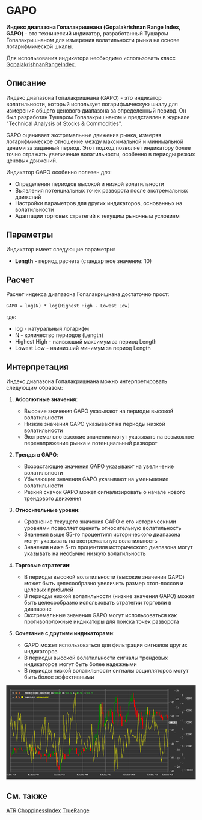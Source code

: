 # GAPO

**Индекс диапазона Гопалакришнана (Gopalakrishnan Range Index, GAPO)** - это технический индикатор, разработанный Тушаром Гопалакришнаном для измерения волатильности рынка на основе логарифмической шкалы.

Для использования индикатора необходимо использовать класс [GopalakrishnanRangeIndex](xref:StockSharp.Algo.Indicators.GopalakrishnanRangeIndex).

## Описание

Индекс диапазона Гопалакришнана (GAPO) - это индикатор волатильности, который использует логарифмическую шкалу для измерения общего ценового диапазона за определенный период. Он был разработан Тушаром Гопалакришнаном и представлен в журнале "Technical Analysis of Stocks & Commodities".

GAPO оценивает экстремальные движения рынка, измеряя логарифмическое отношение между максимальной и минимальной ценами за заданный период. Этот подход позволяет индикатору более точно отражать увеличение волатильности, особенно в периоды резких ценовых движений.

Индикатор GAPO особенно полезен для:
- Определения периодов высокой и низкой волатильности
- Выявления потенциальных точек разворота после экстремальных движений
- Настройки параметров для других индикаторов, основанных на волатильности
- Адаптации торговых стратегий к текущим рыночным условиям

## Параметры

Индикатор имеет следующие параметры:
- **Length** - период расчета (стандартное значение: 10)

## Расчет

Расчет индекса диапазона Гопалакришнана достаточно прост:

```
GAPO = log(N) * log(Highest High - Lowest Low)
```

где:
- log - натуральный логарифм
- N - количество периодов (Length)
- Highest High - наивысший максимум за период Length
- Lowest Low - наинизший минимум за период Length

## Интерпретация

Индекс диапазона Гопалакришнана можно интерпретировать следующим образом:

1. **Абсолютные значения**:
   - Высокие значения GAPO указывают на периоды высокой волатильности
   - Низкие значения GAPO указывают на периоды низкой волатильности
   - Экстремально высокие значения могут указывать на возможное перенапряжение рынка и потенциальный разворот

2. **Тренды в GAPO**:
   - Возрастающие значения GAPO указывают на увеличение волатильности
   - Убывающие значения GAPO указывают на уменьшение волатильности
   - Резкий скачок GAPO может сигнализировать о начале нового трендового движения

3. **Относительные уровни**:
   - Сравнение текущего значения GAPO с его историческими уровнями позволяет оценить относительную волатильность
   - Значения выше 95-го процентиля исторического диапазона могут указывать на экстремальную волатильность
   - Значения ниже 5-го процентиля исторического диапазона могут указывать на необычно низкую волатильность

4. **Торговые стратегии**:
   - В периоды высокой волатильности (высокие значения GAPO) может быть целесообразно увеличить размер стоп-лоссов и целевых прибылей
   - В периоды низкой волатильности (низкие значения GAPO) может быть целесообразно использовать стратегии торговли в диапазоне
   - Экстремальные значения GAPO могут использоваться как противоположные индикаторы для поиска точек разворота

5. **Сочетание с другими индикаторами**:
   - GAPO может использоваться для фильтрации сигналов других индикаторов
   - В периоды высокой волатильности сигналы трендовых индикаторов могут быть более надежными
   - В периоды низкой волатильности сигналы осцилляторов могут быть более эффективными

![indicator_gopalakrishnan_range_index](../../../../images/indicator_gopalakrishnan_range_index.png)

## См. также

[ATR](atr.md)
[ChoppinessIndex](choppiness_index.md)
[TrueRange](true_range.md)
